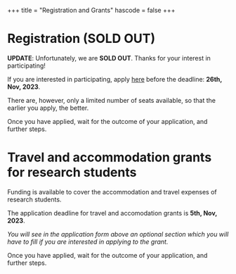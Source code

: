 +++
title = "Registration and Grants"
hascode = false
+++

# Registration (SOLD OUT)

**UPDATE**: Unfortunately, we are **SOLD OUT**. Thanks for your interest in participating!

If you are interested in participating, 
apply [here](https://docs.google.com/forms/d/1kA7bozLmHlX5iX4BhGjRNoYKn770ZmM3CMFj6_qlSdU/edit?ts=64f6b916)
before the deadline: **26th, Nov, 2023**.

There are, however, only a limited number of seats available, so that the earlier you apply, the better.

Once you have applied, wait for the outcome of your application, and further steps.

# Travel and accommodation grants for research students

Funding is available to cover the accommodation and travel expenses of research students. 

The application deadline for travel and accomodation grants is **5th, Nov, 2023**.

_You will see in the application form above an optional section 
which you will have to fill if you are interested in applying to the grant._

Once you have applied, wait for the outcome of your application, and further steps.
